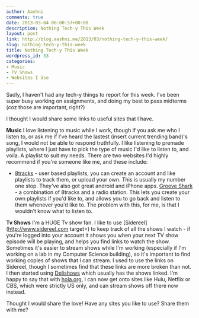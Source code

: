 ```yaml
---
author: Aashni
comments: true
date: 2013-03-04 06:00:57+00:00
description: Nothing Tech-y This Week
layout: post
link: http://blog.aashni.me/2013/03/nothing-tech-y-this-week/
slug: nothing-tech-y-this-week
title: Nothing Tech-y This Week
wordpress_id: 33
categories:
- Music
- TV Shows
- Websites I Use
---
```


Sadly, I haven't had any tech-y things to report for this week. I've been super busy working on assignments, and doing my best to pass midterms (coz those are important, right?)

I thought I would share some links to useful sites that I have. 

**Music**
I love listening to music while I work, though if you ask me who I listen to, or ask me if I've heard the lastest (insert current trending band)'s song, I would not be able to respond truthfully. I like listening to premade playlists, where I just have to pick the type of music I'd like to listen to, and voila. A playlist to suit my needs. There are two websites I'd highly recommend if you're someone like me, and these include:

* [8tracks](http://www.8tracks.com) - user based playlists, you can create an account and like playlists to track them, or upload your own. This is usually my number one stop. They've also got great android and iPhone apps.
[Groove Shark](http://www.grooveshark.com) - a combination of 8tracks and a radio station. This lets you create your own playlists if you'd like to, and allows you to go back and listen to them whenever you'd like to. The problem with this, for me, is that I wouldn't know what to listen to.


**Tv Shows**
I'm a HUGE Tv show fan. I like to use [Sidereel](http://www.sidereel.com target=) to keep track of all the shows I watch - if you're logged into your account it shows you when your next TV show episode will be playing, and helps you find links to watch the show. Sometimes it's easier to stream shows while I'm working (especially if I'm working on a lab in my Computer Science building), so it's important to find working copies of shows that I can stream. I used to use the links on Sidereel, though I sometimes find that these links are more broken than not. I then started using [Delishows](http://www.delishows.com) which usually has the shows linked. I'm happy to say that with [hola.org](http://hola.org/), I can now get onto sites like Hulu, Netflix or CBS, which were strictly US only, and can stream shows off there now instead.

Thought I would share the love! Have any sites you like to use? Share them with me?
